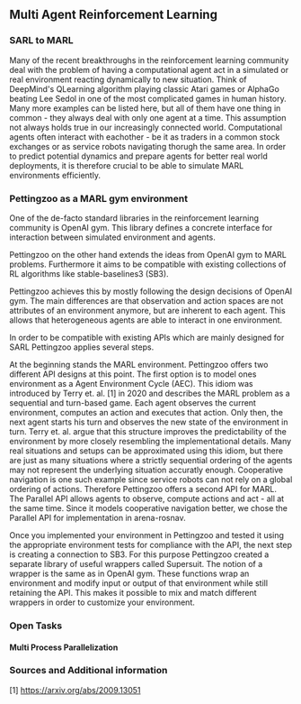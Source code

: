 ## Multi Agent Reinforcement Learning



### SARL to MARL

Many of the recent breakthroughs in the reinforcement learning community deal with the problem of having a computational agent act in a simulated or real environment reacting dynamically to new situation. Think of DeepMind's QLearning algorithm playing classic Atari games or AlphaGo beating Lee Sedol in one of the most complicated games in human history. Many more examples can be listed here, but all of them have one thing in common - they always deal with only one agent at a time. This assumption not always holds true in our increasingly connected world. Computational agents often interact with eachother - be it as traders in a common stock exchanges or as service robots navigating thorugh the same area. In order to predict potential dynamics and prepare agents for better real world deployments, it is therefore crucial to be able to simulate MARL environments efficiently.

### Pettingzoo as a MARL gym environment

One of the de-facto standard libraries in the reinforcement learning community is OpenAI gym. This library defines a concrete interface for interaction between simulated environment and agents. 

Pettingzoo on the other hand extends the ideas from OpenAI gym to MARL problems. Furthermore it aims to be compatible with existing collections of RL algorithms like stable-baselines3 (SB3).

Pettingzoo achieves this by mostly following the design decisions of OpenAI gym. The main differences are that observation and action spaces are not attributes of an environment anymore, but are inherent to each agent. This allows that heterogeneous agents are able to interact in one environment.

In order to be compatible with existing APIs which are mainly designed for SARL Pettingzoo applies several steps.

At the beginning stands the MARL environment. Pettingzoo offers two different API designs at this point. The first option is to model ones environment as a Agent Environment Cycle (AEC). This idiom was introduced by Terry et. al. [1] in 2020 and describes the MARL problem as a sequential and turn-based game. Each agent observes the current environment, computes an action and executes that action. Only then, the next agent starts his turn and observes the new state of the environment in turn. Terry et. al. argue that this structure improves the predictability of the environment by more closely resembling the implementational details. Many real situations and setups can be approximated using this idiom, but there are just as many situations where a strictly sequential ordering of the agents may not represent the underlying situation accuratly enough. Cooperative navigation is one such example since service robots can not rely on a global ordering of actions. Therefore Pettingzoo offers a second API for MARL. The Parallel API allows agents to observe, compute actions and act - all at the same time. Since it models cooperative navigation better, we chose the Parallel API for implementation in arena-rosnav.

Once you implemented your environment in Pettingzoo and tested it using the appropriate environment tests for compliance with the API, the next step is creating a connection to SB3. For this purpose Pettingzoo created a separate library of useful wrappers called Supersuit. The notion of a wrapper is the same as in OpenAI gym. These functions wrap an environment and modify input or output of that environment while still retaining the API. This makes it possible to mix and match different wrappers in order to customize your environment. 



### Open Tasks

#### Multi Process Parallelization


### Sources and Additional information

[1] https://arxiv.org/abs/2009.13051